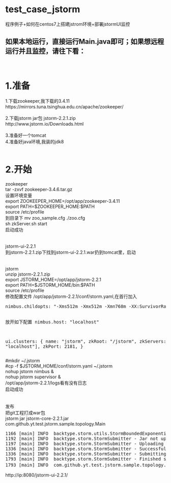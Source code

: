 # test_case_jstorm
程序例子+如何在centos7上搭建jstrom环境+部署jstormUI监控

<h2>如果本地运行，直接运行Main.java即可；如果想远程运行并且监控，请往下看：</h2>
</br>
<h1>1.准备</h1>
1.下载zookeeper,我下载的3.4.11</br>
https://mirrors.tuna.tsinghua.edu.cn/apache/zookeeper/</br>
</br>
2.下载jstorm jar包 jstorm-2.2.1.zip</br>
http://www.jstorm.io/Downloads.html</br>
</br>
3.准备好一个tomcat</br>
4.准备好java环境,我装的jdk8</br>
</br>
<h1>2.开始</h1>
zookeeper</br>
tar -zxvf zookeeper-3.4.6.tar.gz  </br>
设置环境变量 </br>
export ZOOKEEPER_HOME=/opt/app/zookeeper-3.4.11   </br>
export PATH=$ZOOKEEPER_HOME:$PATH </br>
source /etc/profile</br>
到目录下 mv zoo_sample.cfg ./zoo.cfg </br>
sh zkServer.sh start</br>
启动成功</br>
</br>
</br>
jstorm-ui-2.2.1</br>
到jstorm-2.2.1.zip下找到jstorm-ui-2.2.1.war扔到tomcat里，启动</br>
</br>
</br>
jstorm</br>
unzip jstorm-2.2.1.zip</br>
export JSTORM_HOME=/opt/app/jstorm-2.2.1</br>
export PATH=$JSTORM_HOME/bin:$PATH</br>
source /etc/profile</br>
修改配置文件 /opt/app/jstorm-2.2.1/conf/storm.yaml,在首行加入</br>
<pre>
nimbus.childopts: "-Xms512m -Xmx512m -Xmn768m -XX:SurvivorRatio=4 -XX:MaxTenuringThreshold=10 -XX:+UseConcMarkSweepGC  -XX:+UseCMSInitiatingOccupancyOnly -XX:CMSInitiatingOccupancyFraction=70 -XX:+HeapDumpOnOutOfMemoryError -XX:CMSMaxAbortablePrecleanTime=5000"

放开如下配置
nimbus.host: "localhost"
 
ui.clusters:
    {
       name: "jstorm",
       zkRoot: "/jstorm",
       zkServers:
           [ "localhost"],
       zkPort: 2181,
     }
</pre>


#mkdir ~/.jstorm  </br>
#cp -f $JSTORM_HOME/conf/storm.yaml ~/.jstorm</br>
nohup jstorm nimbus &  </br>
nohup jstorm supervisor & </br>
/opt/app/jstorm-2.2.1/logs看有没有日志</br>
启动成功</br>
</br>
</br>
发布</br>
把git工程打成war包</br>
jstorm jar jstorm-core-2.2.1.jar com.github.yt.test.jstorm.sample.topology.Main</br>

<pre>
1166 [main] INFO  backtype.storm.utils.StormBoundedExponentialBackoffRetry - The baseSleepTimeMs [2000] the maxSleepTimeMs [60000] the maxRetries [5]
1192 [main] INFO  backtype.storm.StormSubmitter - Jar not uploaded to master yet. Submitting jar...
1197 [main] INFO  backtype.storm.StormSubmitter - Uploading topology jar jstorm-core-2.2.1.jar to assigned location: /opt/app/jstorm-2.2.1/data/nimbus/inbox/6b8f633e-9275-44a9-8c2d-e4d6313fd47a/stormjar-6b8f633e-9275-44a9-8c2d-e4d6313fd47a.jar
1336 [main] INFO  backtype.storm.StormSubmitter - Successfully uploaded topology jar to assigned location: /opt/app/jstorm-2.2.1/data/nimbus/inbox/6b8f633e-9275-44a9-8c2d-e4d6313fd47a/stormjar-6b8f633e-9275-44a9-8c2d-e4d6313fd47a.jar
1336 [main] INFO  backtype.storm.StormSubmitter - Submitting topology limiao_test in distributed mode with conf {"user.defined.logback.conf":"logback.xml","topology.debug":true,"exclude.jars":"","user.group":null,"topology.max.spout.pending":1,"user.name":null,"user.password":null}
1793 [main] INFO  backtype.storm.StormSubmitter - Finished submitting topology: limiao_test
1793 [main] INFO  com.github.yt.test.jstorm.sample.topology.Main - 远程模式启动... ...
</pre>
http://ip:8080/jstorm-ui-2.2.1/</br>


